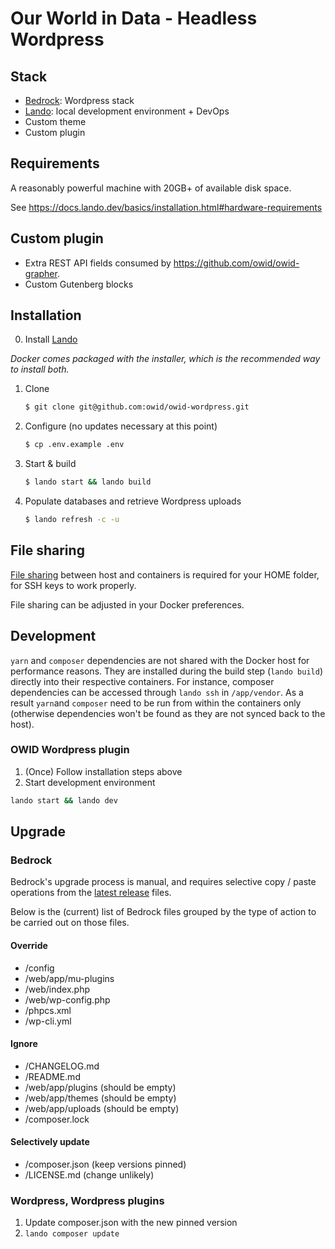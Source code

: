 # Our World in Data - Headless Wordpress

## Stack

-   [Bedrock](https://roots.io/bedrock/): Wordpress stack
-   [Lando](https://lando.dev/): local development environment + DevOps
-   Custom theme
-   Custom plugin

## Requirements

A reasonably powerful machine with 20GB+ of available disk space.

See https://docs.lando.dev/basics/installation.html#hardware-requirements

## Custom plugin

-   Extra REST API fields consumed by https://github.com/owid/owid-grapher.
-   Custom Gutenberg blocks

## Installation

0. Install [Lando](https://lando.dev/)

_Docker comes packaged with the installer, which is the recommended way to install both._

1. Clone

    ```sh
    $ git clone git@github.com:owid/owid-wordpress.git
    ```

2. Configure (no updates necessary at this point)

    ```sh
    $ cp .env.example .env
    ```

3. Start & build

    ```sh
    $ lando start && lando build
    ```

4. Populate databases and retrieve Wordpress uploads

    ```sh
    $ lando refresh -c -u
    ```

## File sharing

[File sharing](https://docs.docker.com/docker-for-mac/#file-sharing) between host and containers is required for your HOME folder, for SSH keys to work properly.

File sharing can be adjusted in your Docker preferences.

## Development

`yarn` and `composer` dependencies are not shared with the Docker host for performance reasons. They are installed during the build step (`lando build`) directly into their respective containers. For instance, composer dependencies can be accessed through `lando ssh` in `/app/vendor`.
As a result `yarn`and `composer` need to be run from within the containers only (otherwise dependencies won't be found as they are not synced back to the host).

### OWID Wordpress plugin

1. (Once) Follow installation steps above
2. Start development environment

```sh
lando start && lando dev
```

## Upgrade

### Bedrock

Bedrock's upgrade process is manual, and requires selective copy / paste operations from the [latest release](https://github.com/roots/bedrock/releases) files.

Below is the (current) list of Bedrock files grouped by the type of action to be carried out on those files.

#### Override

-   /config
-   /web/app/mu-plugins
-   /web/index.php
-   /web/wp-config.php
-   /phpcs.xml
-   /wp-cli.yml

#### Ignore

-   /CHANGELOG.md
-   /README.md
-   /web/app/plugins (should be empty)
-   /web/app/themes (should be empty)
-   /web/app/uploads (should be empty)
-   /composer.lock

#### Selectively update

-   /composer.json (keep versions pinned)
-   /LICENSE.md (change unlikely)

### Wordpress, Wordpress plugins

1. Update composer.json with the new pinned version
2. `lando composer update`
